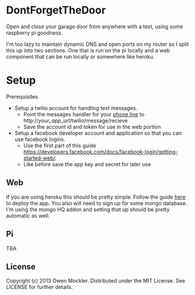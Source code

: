 DontForgetTheDoor
=================

Open and close your garage door from anywhere with a text, using some raspberry pi goodness.

I'm too lazy to maintain dynamic DNS and open ports on my router so I split this up into two sections. One that is run on the pi locally and a web component that can be run locally or somewhere like heroku.

Setup
=====
Prerequisites
 * Setup a twilio account for handling text messages.
   * Point the messages handler for your [phone line](https://www.twilio.com/user/account/phone-numbers/incoming) to http://*your_app_url*/twilio/message/recieve
   * Save the account id and token for use in the web portion
 * Setup a facebook developer account and application so that you can use facebook logins.
   * Use the first part of this guide https://developers.facebook.com/docs/facebook-login/getting-started-web/.
   * Like before save the app key and secret for later use

Web
----
If you are using heroku this should be pretty simple. Follow the guide [here](https://devcenter.heroku.com/articles/git) to deploy the app. You also will need to sign up for some mongo database. I'm using the mongo HQ addon and setting that up should be pretty automatic as well.

Pi
---
TBA

License
-------

Copyright (c) 2013 Owen Mockler. Distributed under the MIT License. See
LICENSE for further details.

